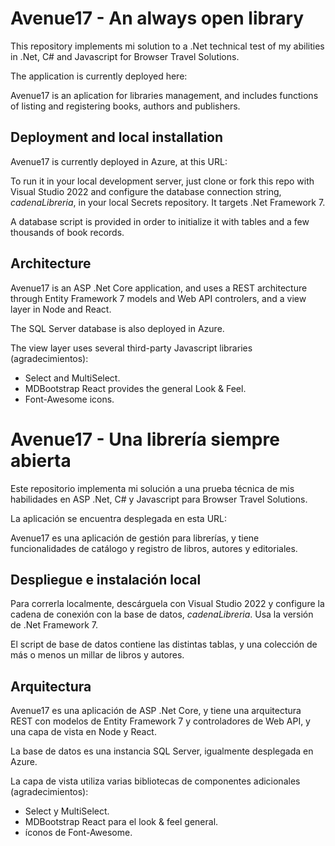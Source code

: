 # Avenue17 - An always open library

This repository implements mi solution to a .Net technical test of my abilities in .Net, C# and Javascript for Browser Travel Solutions.

The application is currently deployed here: 

Avenue17 is an aplication for libraries management, and includes functions of listing and registering books, authors and publishers.

## Deployment and local installation

Avenue17 is currently deployed in Azure, at this URL: 

To run it in your local development server, just clone or fork this repo with Visual Studio 2022 and configure the database connection string, _cadenaLibreria_, in your local Secrets repository. It targets .Net Framework 7.

A database script is provided in order to initialize it with tables and a few thousands of book records.

## Architecture

Avenue17 is an ASP .Net Core application, and uses a REST architecture through Entity Framework 7 models and Web API controlers, and a view layer in Node and React.

The SQL Server database is also deployed in Azure.

The view layer uses several third-party Javascript libraries (agradecimientos):

- Select and MultiSelect.
- MDBootstrap React provides the general Look & Feel.
- Font-Awesome icons.


# Avenue17 - Una librería siempre abierta

Este repositorio implementa mi solución a una prueba técnica de mis habilidades en ASP .Net, C# y Javascript para Browser Travel Solutions.

La aplicación se encuentra desplegada en esta URL: 

Avenue17 es una aplicación de gestión para librerías, y tiene funcionalidades de catálogo y registro de libros, autores y editoriales.

## Despliegue e instalación local

Para correrla localmente, descárguela con Visual Studio 2022 y configure la cadena de conexión con la base de datos, _cadenaLibreria_. Usa la versión de .Net Framework 7. 

El script de base de datos contiene las distintas tablas, y una colección de más o menos un millar de libros y autores.

## Arquitectura

Avenue17 es una aplicación de ASP .Net Core, y tiene una arquitectura REST con modelos de Entity Framework 7 y controladores de Web API, y una capa de vista en Node y React.

La base de datos es una instancia SQL Server, igualmente desplegada en Azure.

La capa de vista utiliza varias bibliotecas de componentes adicionales (agradecimientos):

- Select y MultiSelect.
- MDBootstrap React para el look & feel general.
- íconos de Font-Awesome.
